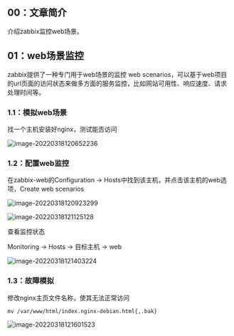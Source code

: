## 00：文章简介

介绍zabbix监控web场景。



## 01：web场景监控

zabbix提供了一种专门用于web场景的监控 web scenarios，可以基于web项目的url页面的访问状态来做多方面的服务监控，比如网站可用性、响应速度、请求处理时间等。

### 1.1：模拟web场景

找一个主机安装好nginx，测试能否访问

![image-20220318120652236](https://image.lichunpeng.cn/blog_image/image-20220318120652236.png)

### 1.2：配置web监控

在zabbix-web的Configuration -> Hosts中找到该主机，并点击该主机的web选项，Create web scenarios

![image-20220318120923299](https://image.lichunpeng.cn/blog_image/image-20220318120923299.png)

![image-20220318121125128](https://image.lichunpeng.cn/blog_image/image-20220318121125128.png)

查看监控状态

Monitoring -> Hosts -> 目标主机 -> web

![image-20220318121403224](https://image.lichunpeng.cn/blog_image/image-20220318121403224.png)

### 1.3：故障模拟

修改nginx主页文件名称，使其无法正常访问

```
mv /var/www/html/index.nginx-debian.html{,.bak}
```

![image-20220318121601523](https://image.lichunpeng.cn/blog_image/image-20220318121601523.png)


